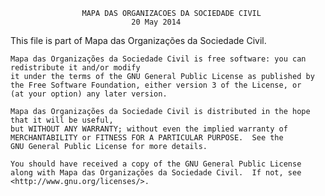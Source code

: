                     MAPA DAS ORGANIZACOES DA SOCIEDADE CIVIL
                               20 May 2014

This file is part of Mapa das Organizações da Sociedade Civil.

    Mapa das Organizações da Sociedade Civil is free software: you can redistribute it and/or modify
    it under the terms of the GNU General Public License as published by
    the Free Software Foundation, either version 3 of the License, or
    (at your option) any later version.

    Mapa das Organizações da Sociedade Civil is distributed in the hope that it will be useful,
    but WITHOUT ANY WARRANTY; without even the implied warranty of
    MERCHANTABILITY or FITNESS FOR A PARTICULAR PURPOSE.  See the
    GNU General Public License for more details.

    You should have received a copy of the GNU General Public License
    along with Mapa das Organizações da Sociedade Civil.  If not, see <http://www.gnu.org/licenses/>.
